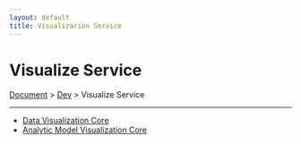 ```yaml
---
layout: default
title: Visualizarion Service
---
```


# Visualize Service
<div class="alert alert-dark" role="alert">
    <a href="../">Document</a>
     > 
    <a href="./">Dev</a>
     > 
    Visualize Service
</div>

---

- [Data Visualization Core](./data.md)
- [Analytic Model Visualization Core](./analytic.md)
